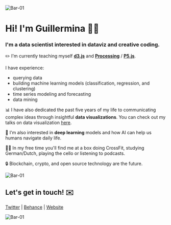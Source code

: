 ![Bar-01](https://user-images.githubusercontent.com/42179447/115414398-fff6ef80-a1c3-11eb-93d4-2d66304be362.png)

# Hi! I'm Guillermina 👋🏼 

### I'm a data scientist interested in dataviz and creative coding.

:pencil2:  I'm currently teaching myself **[d3.js](https://github.com/glosophy/d3)** and **[Processing](https://github.com/glosophy/processing)** / **[P5.js](https://github.com/glosophy/processing)**. 


I have experience:
- querying data
- building machine learning models (classification, regression, and clustering)
- time series modeling and forecasting
- data mining

:bar_chart:  I have also dedicated the past five years of my life to communicating complex ideas through insightful **data visualizations**. You can check out my talks on data visualization [here](https://github.com/glosophy/DataVizTalks).

🧠  I'm also interested in **deep learning** models and how AI can help us humans navigate daily life.

👩🏻 In my free time you'll find me at a box doing CrossFit, studying German/Dutch, playing the cello or listening to podcasts.

🔒 Blockchain, crypto, and open source technology are the future.

![Bar-01](https://user-images.githubusercontent.com/42179447/115414398-fff6ef80-a1c3-11eb-93d4-2d66304be362.png)

## Let's get in touch! :envelope:
[Twitter](https://twitter.com/gsutters) | [Behance](https://www.behance.net/gsutters) | [Website](https://thegspot.io/) 

![Bar-01](https://user-images.githubusercontent.com/42179447/115414398-fff6ef80-a1c3-11eb-93d4-2d66304be362.png)
